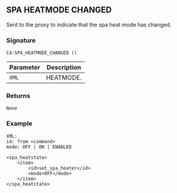 ## SPA HEATMODE CHANGED

Sent to the proxy to indicate that the spa heat mode has changed.


### Signature

`C4:SPA_HEATMODE_CHANGED ()`


| Parameter | Description |
| --- | --- |
| `XML` | HEATMODE. |


### Returns

`None`


### Example

```
XML:
id: from <command>
mode: OFF | ON | ENABLED
 
<spa_heatstate>
    <item>
        <id>set_spa_heater</id>
        <mode>OFF</mode>
    </item>
</spa_heatstate>
```
